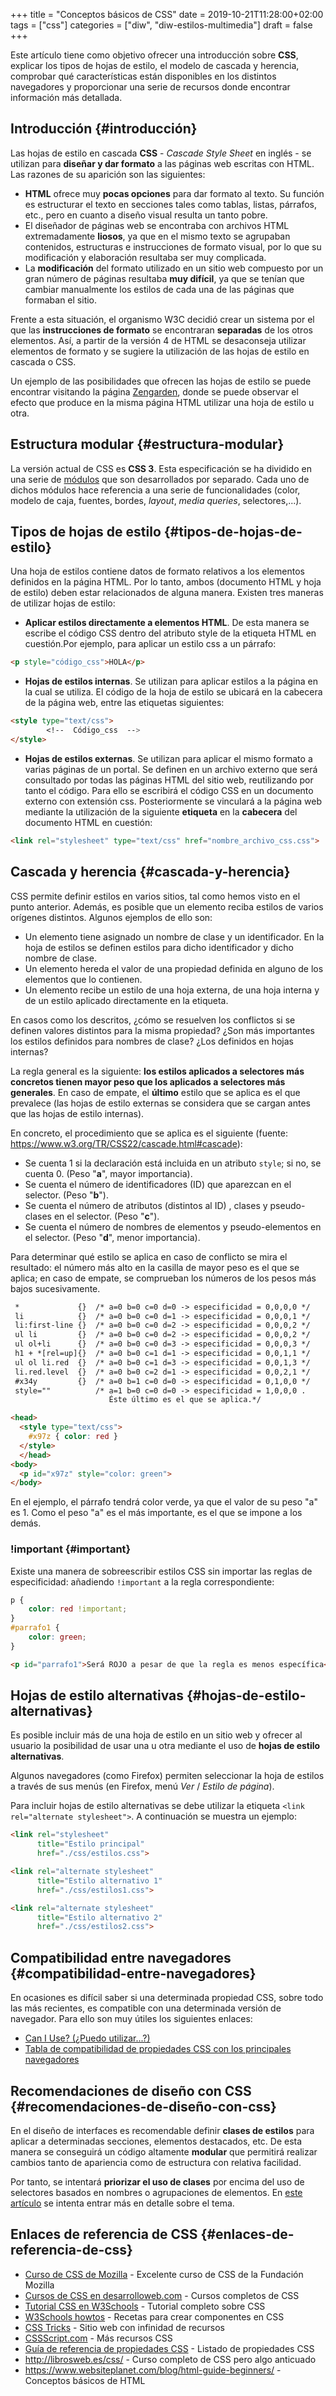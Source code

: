 +++
title = "Conceptos básicos de CSS"
date = 2019-10-21T11:28:00+02:00
tags = ["css"]
categories = ["diw", "diw-estilos-multimedia"]
draft = false
+++

Este artículo tiene como objetivo ofrecer una introducción sobre **CSS**, explicar los tipos de hojas de estilo, el modelo de cascada y herencia, comprobar qué características están disponibles en los distintos navegadores y proporcionar una serie de recursos donde encontrar información más detallada.

<!--more-->


## Introducción {#introducción}

Las hojas de estilo en cascada **CSS** - _Cascade Style Sheet_ en inglés - se utilizan para **diseñar y dar formato** a las páginas web escritas con HTML. Las razones de su aparición son las siguientes:

-   **HTML** ofrece muy **pocas opciones** para dar formato al texto. Su función es estructurar el texto en secciones tales como tablas, listas, párrafos, etc., pero en cuanto a diseño visual resulta un tanto pobre.
-   El diseñador de páginas web se encontraba con archivos HTML extremadamente **liosos**, ya que en el mismo texto se agrupaban contenidos, estructuras e instrucciones de formato visual, por lo que su modificación y elaboración resultaba ser muy complicada.
-   La **modificación** del formato utilizado en un sitio web compuesto por un gran número de páginas resultaba **muy difícil**, ya que se tenían que cambiar manualmente los estilos de cada una de las páginas que formaban el sitio.

Frente a esta situación, el organismo W3C decidió crear un sistema por el que las **instrucciones de formato** se encontraran **separadas** de los otros elementos. Así, a partir de la versión 4 de HTML se desaconseja utilizar elementos de formato y se sugiere la utilización de las hojas de estilo en cascada o CSS.

Un ejemplo de las posibilidades que ofrecen las hojas de estilo se puede encontrar visitando la página [Zengarden](http://www.csszengarden.com/), donde se puede observar el efecto que produce en la misma página HTML utilizar una hoja de estilo u otra.


## Estructura modular {#estructura-modular}

La versión actual de CSS es **CSS 3**. Esta especificación se ha dividido en una serie de [módulos](https://en.wikipedia.org/wiki/Cascading%5FStyle%5FSheets#CSS%5F3) que son desarrollados por separado. Cada uno de dichos módulos hace referencia a una serie de funcionalidades (color, modelo de caja, fuentes, bordes, _layout_, _media queries_, selectores,...).


## Tipos de hojas de estilo {#tipos-de-hojas-de-estilo}

Una hoja de estilos contiene datos de formato relativos a los elementos definidos en la página HTML. Por lo tanto, ambos (documento HTML y hoja de estilo) deben estar relacionados de alguna manera. Existen tres maneras de utilizar hojas de estilo:

-   **Aplicar estilos directamente a elementos HTML**. De esta manera se escribe el código CSS dentro del atributo style de la etiqueta HTML en cuestión.Por ejemplo, para aplicar un estilo css a un párrafo:

<!--listend-->

```html
<p style="código_css">HOLA</p>
```

-   **Hojas de estilos internas**. Se utilizan para aplicar estilos a la página en la cual se utiliza. El código de la hoja de estilo se ubicará en la cabecera de la página web, entre las etiquetas siguientes:

<!--listend-->

```html
<style type="text/css">
        <!--  Código_css  -->
</style>
```

-   **Hojas de estilos externas**. Se utilizan para aplicar el mismo formato a varias páginas de un portal. Se definen en un archivo externo que será consultado por todas las páginas HTML del sitio web, reutilizando por tanto el código. Para ello se escribirá el código CSS en un documento externo con extensión css. Posteriormente se vinculará a la página web mediante la utilización de la siguiente **etiqueta** en la **cabecera** del documento HTML en cuestión:

<!--listend-->

```html
<link rel="stylesheet" type="text/css" href="nombre_archivo_css.css">
```


## Cascada y herencia {#cascada-y-herencia}

CSS permite definir estilos en varios sitios, tal como hemos visto en el punto anterior. Además, es posible que un elemento reciba estilos de varios orígenes distintos. Algunos ejemplos de ello son:

-   Un elemento tiene asignado un nombre de clase y un identificador. En la hoja de estilos se definen estilos para dicho identificador y dicho nombre de clase.
-   Un elemento hereda el valor de una propiedad definida en alguno de los elementos que lo contienen.
-   Un elemento recibe un estilo de una hoja externa, de una hoja interna y de un estilo aplicado directamente en la etiqueta.

En casos como los descritos, ¿cómo se resuelven los conflictos si se definen valores distintos para la misma propiedad? ¿Son más importantes los estilos definidos para nombres de clase? ¿Los definidos en hojas internas?

La regla general es la siguiente: **los estilos aplicados a selectores más concretos tienen mayor peso que los aplicados a selectores más generales**. En caso de empate, el **último** estilo que se aplica es el que prevalece (las hojas de estilo externas se considera que se cargan antes que las hojas de estilo internas).

En concreto, el procedimiento que se aplica es el siguiente (fuente: <https://www.w3.org/TR/CSS22/cascade.html#cascade>):

-   Se cuenta 1 si la declaración está incluida en un atributo `style`; si no, se cuenta 0. (Peso "**a**", mayor importancia).
-   Se cuenta el número de identificadores (ID) que aparezcan en el selector. (Peso "**b**").
-   Se cuenta el número de atributos (distintos al ID) , clases y pseudo-clases en el selector. (Peso "**c**").
-   Se cuenta el número de nombres de elementos y pseudo-elementos en el selector. (Peso "**d**", menor importancia).

Para determinar qué estilo se aplica en caso de conflicto se mira el resultado: el número más alto en la casilla de mayor peso es el que se aplica; en caso de empate, se comprueban los números de los pesos más bajos sucesivamente.

```html
 *             {}  /* a=0 b=0 c=0 d=0 -> especificidad = 0,0,0,0 */
 li            {}  /* a=0 b=0 c=0 d=1 -> especificidad = 0,0,0,1 */
 li:first-line {}  /* a=0 b=0 c=0 d=2 -> especificidad = 0,0,0,2 */
 ul li         {}  /* a=0 b=0 c=0 d=2 -> especificidad = 0,0,0,2 */
 ul ol+li      {}  /* a=0 b=0 c=0 d=3 -> especificidad = 0,0,0,3 */
 h1 + *[rel=up]{}  /* a=0 b=0 c=1 d=1 -> especificidad = 0,0,1,1 */
 ul ol li.red  {}  /* a=0 b=0 c=1 d=3 -> especificidad = 0,0,1,3 */
 li.red.level  {}  /* a=0 b=0 c=2 d=1 -> especificidad = 0,0,2,1 */
 #x34y         {}  /* a=0 b=1 c=0 d=0 -> especificidad = 0,1,0,0 */
 style=""          /* a=1 b=0 c=0 d=0 -> especificidad = 1,0,0,0 .
                      Éste último es el que se aplica.*/

<head>
  <style type="text/css">
    #x97z { color: red }
  </style>
  </head>
<body>
  <p id="x97z" style="color: green">
</body>
```

En el ejemplo, el párrafo tendrá color verde, ya que el valor de su peso "a" es 1. Como el peso "a" es el más importante, es el que se impone a los demás.


### !important {#important}

Existe una manera de sobreescribir estilos CSS sin importar las reglas de especificidad: añadiendo `!important` a la regla correspondiente:

```css
p {
    color: red !important;
}
#parrafo1 {
    color: green;
}
```

```html
<p id="parrafo1">Será ROJO a pesar de que la regla es menos específica</p>
```


## Hojas de estilo alternativas {#hojas-de-estilo-alternativas}

Es posible incluir más de una hoja de estilo en un sitio web y ofrecer al usuario la posibilidad de usar una u otra mediante el uso de **hojas de estilo alternativas**.

Algunos navegadores (como Firefox) permiten seleccionar la hoja de estilos a través de sus menús (en Firefox, menú _Ver_ / _Estilo de página_).

Para incluir hojas de estilo alternativas se debe utilizar la etiqueta `<link rel="alternate stylesheet">`. A continuación se muestra un ejemplo:

```html
<link rel="stylesheet"
      title="Estilo principal"
      href="./css/estilos.css">

<link rel="alternate stylesheet"
      title="Estilo alternativo 1"
      href="./css/estilos1.css">

<link rel="alternate stylesheet"
      title="Estilo alternativo 2"
      href="./css/estilos2.css">
```


## Compatibilidad entre navegadores {#compatibilidad-entre-navegadores}

En ocasiones es difícil saber si una determinada propiedad CSS, sobre todo las más recientes, es compatible con una determinada versión de navegador. Para ello son muy útiles los siguientes enlaces:

-   [Can I Use? (¿Puedo utilizar...?)](http://caniuse.com/)
-   [Tabla de compatibilidad de propiedades CSS con los principales navegadores](http://www.w3schools.com/cssref/css3%5Fbrowsersupport.asp)


## Recomendaciones de diseño con CSS {#recomendaciones-de-diseño-con-css}

En el diseño de interfaces es recomendable definir **clases de estilos** para aplicar a determinadas secciones, elementos destacados, etc. De esta manera se conseguirá un código altamente **modular** que permitirá realizar cambios tanto de apariencia como de estructura con relativa facilidad.

Por tanto, se intentará **priorizar el uso de clases** por encima del uso de selectores basados en nombres o agrupaciones de elementos. En [este artículo](/post/estrategias_diseno_css/) se intenta entrar más en detalle sobre el tema.


## Enlaces de referencia de CSS {#enlaces-de-referencia-de-css}

-   [Curso de CSS de Mozilla](https://developer.mozilla.org/es/docs/Learn/CSS) - Excelente curso de CSS de la Fundación Mozilla
-   [Cursos de CSS en desarrolloweb.com](https://desarrolloweb.com/home/css) - Cursos completos de CSS
-   [Tutorial CSS en W3Schools](https://www.w3schools.com/css/default.asp) - Tutorial completo sobre CSS
-   [W3Schools howtos](http://w3schools.com/howto/) - Recetas para crear componentes en CSS
-   [CSS Tricks](https://css-tricks.com) - Sitio web con infinidad de recursos
-   [CSSScript.com](https://www.cssscript.com) - Más recursos CSS
-   [Guía de referencia de propiedades CSS](http://www.w3schools.com/cssref/) - Listado de propiedades CSS
-   <http://librosweb.es/css/> - Curso completo de CSS pero algo anticuado
-   <https://www.websiteplanet.com/blog/html-guide-beginners/> - Conceptos básicos de HTML
